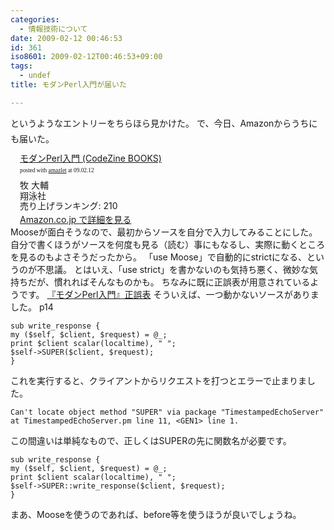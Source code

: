 ```yaml
---
categories:
  - 情報技術について
date: 2009-02-12 00:46:53
id: 361
iso8601: 2009-02-12T00:46:53+09:00
tags:
  - undef
title: モダンPerl入門が届いた

---
```


&#133;というようなエントリーをちらほら見かけた。
で、今日、Amazonからうちにも届いた。
<div class="amazlet-box" style="margin-bottom:0px;"><div class="amazlet-image" style="float:left;"><a href="http://www.amazon.co.jp/exec/obidos/ASIN/4798119172/nqounet-22/ref=nosim/" name="amazletlink" target="_blank"></a></div><div class="amazlet-info" style="float:left;margin-left:15px;line-height:120%"><div class="amazlet-name" style="margin-bottom:10px;line-height:120%"><a href="http://www.amazon.co.jp/exec/obidos/ASIN/4798119172/nqounet-22/ref=nosim/" name="amazletlink" target="_blank">モダンPerl入門 (CodeZine BOOKS)</a><div class="amazlet-powered-date" style="font-size:7pt;margin-top:5px;font-family:verdana;line-height:120%">posted with <a href="http://app.amazlet.com/amazlet/" title="モダンPerl入門 (CodeZine BOOKS)" target="_blank">amazlet</a> at 09.02.12</div></div><div class="amazlet-detail">牧 大輔 <br />翔泳社 <br />売り上げランキング: 210<br /></div><div class="amazlet-link" style="margin-top: 5px"><a href="http://www.amazon.co.jp/exec/obidos/ASIN/4798119172/nqounet-22/ref=nosim/" name="amazletlink" target="_blank">Amazon.co.jp で詳細を見る</a></div></div><div class="amazlet-footer" style="clear: left"></div></div>
Mooseが面白そうなので、最初からソースを自分で入力してみることにした。
自分で書くほうがソースを何度も見る（読む）事にもなるし、実際に動くところを見るのもよさそうだったから。
「use Moose」で自動的にstrictになる、というのが不思議。
とはいえ、「use strict」を書かないのも気持ち悪く、微妙な気持ちだが、慣れればそんなものかも。
ちなみに既に正誤表が用意されているようです。
<a href="https://www.shoeisha.co.jp/book/errata/Default.asp?mode=detail&amp;pid=10250&amp;printno=1&amp;pageno=all" target="_blank">『モダンPerl入門』正誤表</a>
そういえば、一つ動かないソースがありました。
p14
<pre><code>sub write_response {
my (&#36;self, &#36;client, &#36;request) = @_;
print &#36;client scalar(localtime), &#34; &#34;;
&#36;self-&#62;SUPER(&#36;client, &#36;request);
}</code></pre>
これを実行すると、クライアントからリクエストを打つとエラーで止まりました。
<pre><code>Can't locate object method &#34;SUPER&#34; via package &#34;TimestampedEchoServer&#34; at TimestampedEchoServer.pm line 11, &#60;GEN1&#62; line 1.</code></pre>
この間違いは単純なもので、正しくはSUPERの先に関数名が必要です。
<pre><code>sub write_response {
my (&#36;self, &#36;client, &#36;request) = @_;
print &#36;client scalar(localtime), &#34; &#34;;
&#36;self-&#62;SUPER::write_response(&#36;client, &#36;request);
}</code></pre>
まあ、Mooseを使うのであれば、before等を使うほうが良いでしょうね。
    	